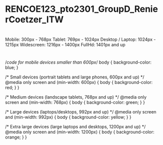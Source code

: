 ﻿# RENCOE123_pto2301_GroupD_RenierCoetzer_ITW

#
Mobile: 300px - 768px
Tablet: 769px - 1024px
Desktop / Laptop: 1024px - 1215px
Widescreen: 1216px - 1400px
FullHd: 1401px and up

#
/*code for mobile devices smaller than 600px*/
body { background-color: blue; }

/* Small devices (portrait tablets and large phones, 600px and up) */
@media only screen and (min-width: 600px) {
   body { background-color: red; }
} 

/* Medium devices (landscape tablets, 768px and up) */
@media only screen and (min-width: 768px) {
   body { background-color: green; }
} 

/* Large devices (laptops/desktops, 992px and up) */
@media only screen and (min-width: 992px) {
   body { background-color: yellow; }
} 

/* Extra large devices (large laptops and desktops, 1200px and up) */
@media only screen and (min-width: 1200px) {
   body { background-color: orange; }
}